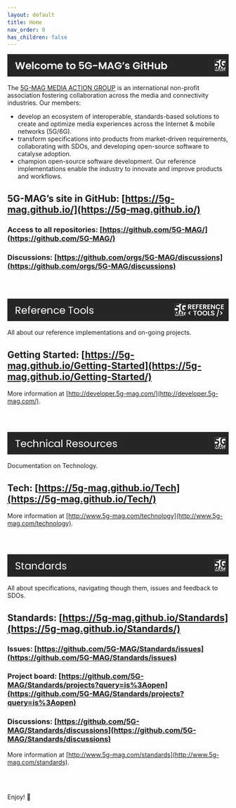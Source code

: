 ```yaml
---
layout: default
title: Home
nav_order: 0
has_children: false
---
```


<img src="./assets/images/Banner_Welcome.png">

The [5G-MAG MEDIA ACTION GROUP](https://www.5g-mag.com)  is an international non-profit association fostering collaboration across the media and connectivity industries. Our members:

* develop an ecosystem of interoperable, standards-based solutions to create and optimize media experiences across the Internet & mobile networks (5G/6G).
* transform specifications into products from market-driven requirements, collaborating with SDOs, and developing open-source software to catalyse adoption.
* champion open-source software development. Our reference implementations enable the industry to innovate and improve products and workflows.

## 5G-MAG’s site in GitHub: [https://5g-mag.github.io/](https://5g-mag.github.io/)
### Access to all repositories: [https://github.com/5G-MAG/](https://github.com/5G-MAG/)
### Discussions: [https://github.com/orgs/5G-MAG/discussions](https://github.com/orgs/5G-MAG/discussions) 

<br><br>

<a href="https://5g-mag.github.io/Getting-Started/"><img src="./assets/images/Button_RT.png"><a/>

All about our reference implementations and on-going projects.
## Getting Started: [https://5g-mag.github.io/Getting-Started](https://5g-mag.github.io/Getting-Started/)

More information at [http://developer.5g-mag.com/](http://developer.5g-mag.com/).

<br><br>

<a href="https://5g-mag.github.io/Tech/"><img src="./assets/images/Button_Tech.png"><a/>

Documentation on Technology.
## Tech: [https://5g-mag.github.io/Tech](https://5g-mag.github.io/Tech/)

More information at [http://www.5g-mag.com/technology](http://www.5g-mag.com/technology).

<br><br>

<a href="https://5g-mag.github.io/Standards/"><img src="./assets/images/Button_Std.png"><a/>

All about specifications, navigating though them, issues and feedback to SDOs.
## Standards: [https://5g-mag.github.io/Standards](https://5g-mag.github.io/Standards/)
### Issues: [https://github.com/5G-MAG/Standards/issues](https://github.com/5G-MAG/Standards/issues)
### Project board: [https://github.com/5G-MAG/Standards/projects?query=is%3Aopen](https://github.com/5G-MAG/Standards/projects?query=is%3Aopen)
### Discussions: [https://github.com/5G-MAG/Standards/discussions](https://github.com/5G-MAG/Standards/discussions)

More information at [http://www.5g-mag.com/standards](http://www.5g-mag.com/standards).

<br><br>

Enjoy! 💪
